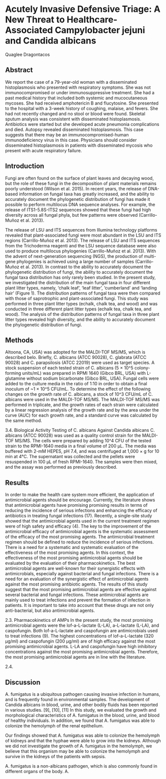 # Acutely Invasive Defensive Triage: A New Threat to Healthcare-Associated Campylobacter jejuni and Candida albicans
Quaglee Dragontacos


## Abstract
We report the case of a 79-year-old woman with a disseminated histoplasmosis who presented with respiratory symptoms. She was not immunocompromised or under immunosuppressive treatment. She had a past medical history that included both systemic and mucocutaneous mycoses. She had received amphotericin B and flucytosine. She presented to the hospital with a 3-week history of coughing, malaise, and fevers. She had not recently changed and no stool or blood were found. Skeletal sputum analysis was consistent with disseminated histoplasmosis. Antibiotics were started but she developed acute pneumonia complications and died. Autopsy revealed disseminated histoplasmosis. This case suggests that there may be an immunocompromised-human immunodeficiency virus in this case. Physicians should consider disseminated histoplasmosis in patients with disseminated mycosis who present with acute respiratory failure.


## Introduction
Fungi are often found on the surface of plant leaves and decaying wood, but the role of these fungi in the decomposition of plant materials remains poorly understood (Wilson et al. 2015). In recent years, the release of DNA-based information on fungal taxa has greatly increased, and the ability to accurately document the phylogenetic distribution of fungi has made it possible to perform multilocus DNA sequence analyses. For example, the release of ITS1-5.8S-ITS2 sequences showed that these fungi had high diversity across all fungal phyla, but few patterns were observed (Carrillo-Muñoz et al. 2013).

The release of LSU and ITS sequences from Illumina technology platforms revealed that plant-associated fungi were most abundant in the LSU and ITS regions (Carrillo-Muñoz et al. 2013). The release of LSU and ITS sequences from the Trichoderma reagenti and the LSU sequence database were also used to produce multilocus phylogenies (Carrillo-Muñoz et al. 2013). With the advent of next-generation sequencing (NGS), the production of multi-gene phylogenies is achieved using a large number of samples (Carrillo-Muñoz et al. 2013). In contrast to the ability to accurately document the phylogenetic distribution of fungi, the ability to accurately document the fungal taxa distribution has only rarely been studied. In the present study, we investigated the distribution of the main fungal taxa in four different plant litter types, namely, ‘chalk leaf’, ‘leaf litter’, ‘cumberland’ and ‘landing hair’ (Figure 1). The distribution patterns of fungal taxa were then compared with those of saprotrophic and plant-associated fungi. This study was performed in three plant litter types (echalk, chalk tea, and wood) and was conducted in three different plant litter types (echalk tea, chalk tea, and wood). The analysis of the distribution patterns of fungal taxa in three plant litter types revealed high diversity, and the ability to accurately document the phylogenetic distribution of fungi.


## Methods
 Altoona, CA, USA) was adopted for the MALDI-TOF MS/MS, which is described belo. Briefly, C. albicans (ATCC 90028), C. glabrata (ATCC 90028) and C. parapsilosis (ATCC 22019) were used as target species. A stock suspension of each tested strain of C. albicans (5 × 10^5 colony-forming units/mL) was prepared in RPMI 1640 (Gibco BRL, USA) with L-glutamine without sodium bicarbonate (Gibco BRL, USA). Fungal cells were added to the culture media in the ratio of 1:10 in order to obtain a final inoculum of ~1 × 10^5 CFU/mL. To determine the effect of the following changes on the growth rate of C. albicans, a stock of 10^3 CFU/mL of C. albicans were used in the MALDI-TOF MS/MS. The MALDI-TOF MS/MS was performed in triplicate, and the growth rates of each strain were calculated by a linear regression analysis of the growth rate and by the area under the curve (AUC) for each growth rate, and a standard curve was calculated by the same method.

3.4. Biological Activity Testing of C. albicans Against Candida albicans
C. albicans (ATCC 90028) was used as a quality control strain for the MALDI-TOF MS/MS. The cells were prepared by adding 10^4 CFU of the tested strain to the RPMI-1640 media in a final volume of 200 µL. The media was buffered with 2-mM HEPES, pH 7.4, and was centrifuged at 1,000 × g for 10 min at 4°C. The supernatant was collected and the pellets were resuspended in 100 µL of fresh RPMI-1640. The samples were then mixed, and the assay was performed as previously described.


## Results
In order to make the health care system more efficient, the application of antimicrobial agents should be encourage. Currently, the literature shows that antimicrobial agents have promising promising results in terms of reducing the incidence of serious infections and enhancing the efficacy of antibiotics in treating fungal infections (17). Recently, a single-site study showed that the antimicrobial agents used in the current treatment regimen were of high safety and efficacy (4). The key to the improvement of the antimicrobial efficacy of antimicrobial agents is the systematic assessment of the efficacy of the most promising agents. The antimicrobial treatment regimen should be defined to reduce the incidence of serious infections. There is a need for a systematic and systematic evaluation of the effectiveness of the most promising agents. In this context, the effectiveness of the most promising antimicrobial agents should be evaluated by the evaluation of their pharmacokinetics. The best antimicrobial agents are well-known for their synergistic effects with antimicrobials, especially against bacterial and fungal infections. There is a need for an evaluation of the synergistic effect of antimicrobial agents against the most promising antibiotic agents. The results of this study suggest that the most promising antimicrobial agents are effective against several bacterial and fungal infections. These antimicrobial agents are mainly used to treat infections and prevent the formation of infection in patients. It is important to take into account that these drugs are not only anti-bacterial, but also antimicrobial agents.

2.3. Pharmacokinetics of AMPs
In the present study, the most promising antimicrobial agents were the lof-a-L-lactate (L-LA), a-L-lactate (L-LA), and caspofungin. Both lof-a-L-lactate and caspofungin are antimicrobials used to treat infections (9). The highest concentrations of lof-a-L-lactate (320 µg/ml) and caspofungin (200 µg/ml) are of high efficacy against the most promising antimicrobial agents. L-LA and caspofungin have high inhibitory concentrations against the most promising antimicrobial agents. Therefore, the most promising antimicrobial agents are in line with the literature.

2.4.


## Discussion
A. fumigatus is a ubiquitous pathogen causing invasive infection in humans, and is frequently found in environmental samples. The development of Candida albicans in blood, urine, and other bodily fluids has been reported in various studies. [9], [10], [11] In this study, we evaluated the growth and morphological characteristics of A. fumigatus in the blood, urine, and blood of healthy individuals. In addition, we found that A. fumigatus was able to colonize the hemolymph of the renal epithelium.

Our findings showed that A. fumigatus was able to colonize the hemolymph of kidneys and that the hyphae were able to grow into the kidneys. Although we did not investigate the growth of A. fumigatus in the hemolymph, we believe that this organism may be able to colonize the hemolymph and survive in the kidneys of the patients with sepsis.

A. fumigatus is a non-albicans pathogen, which is also commonly found in different organs of the body. A.
